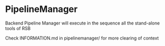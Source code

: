 # PipelineManager
Backend Pipeline Manager will execute in the sequence all the stand-alone tools of RSB 

Check INFORMATION.md in pipelinemanager/ for more clearing of context
